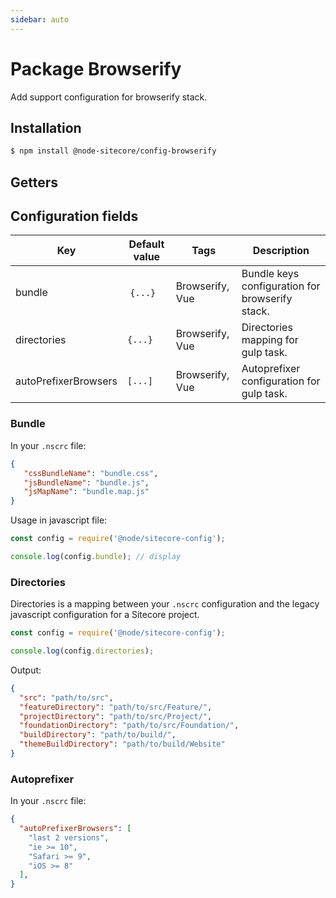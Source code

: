 ```yaml
---
sidebar: auto
---
```

# Package Browserify

Add support configuration for browserify stack.

## Installation

```bash
$ npm install @node-sitecore/config-browserify
```

## Getters

## Configuration fields

Key | Default value | Tags | Description
--- | --- | --- | ---
bundle | `{...}` | Browserify, Vue | Bundle keys configuration for browserify stack.
directories | `{...}` | Browserify, Vue | Directories mapping for gulp task.
autoPrefixerBrowsers | `[...]` | Browserify, Vue  | Autoprefixer configuration for gulp task.

### Bundle

In your `.nscrc` file:
```json
{
   "cssBundleName": "bundle.css",
   "jsBundleName": "bundle.js",
   "jsMapName": "bundle.map.js"
}
```

Usage in javascript file:
```javascript
const config = require('@node/sitecore-config');

console.log(config.bundle); // display
```

### Directories

Directories is a mapping between your `.nscrc` configuration and the legacy javascript configuration for a Sitecore project.

```javascript
const config = require('@node/sitecore-config');

console.log(config.directories);
```

Output:

```json
{
  "src": "path/to/src",
  "featureDirectory": "path/to/src/Feature/",
  "projectDirectory": "path/to/src/Project/",
  "foundationDirectory": "path/to/src/Foundation/",
  "buildDirectory": "path/to/build/",
  "themeBuildDirectory": "path/to/build/Website"
}
```

### Autoprefixer

In your `.nscrc` file:

```json
{
  "autoPrefixerBrowsers": [
    "last 2 versions",
    "ie >= 10",
    "Safari >= 9",
    "iOS >= 8"
  ],
}
```

